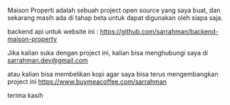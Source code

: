 Maison Properti adalah sebuah project open source yang saya buat, dan sekarang masih ada di tahap beta untuk dapat digunakan oleh siapa saja.

backend api untuk website ini : https://github.com/sarrahman/backend-maison-property

Jika kalian suka dengan project ini, kalian bisa menghubungi saya di sarrahman.dev@gmail.com

atau kalian bisa membelikan kopi agar saya bisa terus mengembangkan project ini
https://www.buymeacoffee.com/sarrahman

terima kasih
